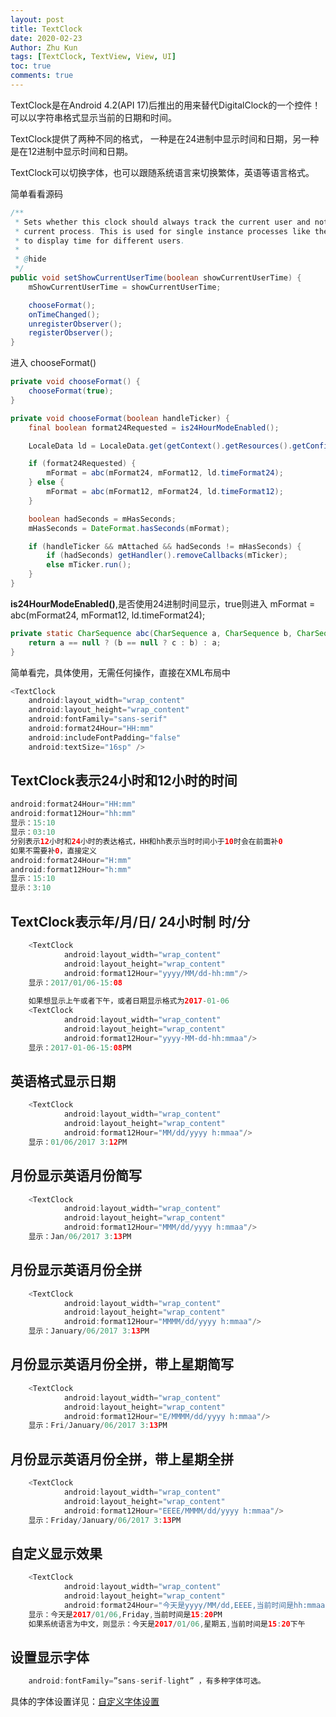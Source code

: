 ```yaml
---
layout: post
title: TextClock
date: 2020-02-23
Author: Zhu Kun
tags: [TextClock, TextView, View, UI]
toc: true
comments: true
---
```


TextClock是在Android 4.2(API 17)后推出的用来替代DigitalClock的一个控件！可以以字符串格式显示当前的日期和时间。

TextClock提供了两种不同的格式， 一种是在24进制中显示时间和日期，另一种是在12进制中显示时间和日期。

TextClock可以切换字体，也可以跟随系统语言来切换繁体，英语等语言格式。

简单看看源码

```java
/**
 * Sets whether this clock should always track the current user and not the user of the
 * current process. This is used for single instance processes like the systemUI who need
 * to display time for different users.
 *
 * @hide
 */
public void setShowCurrentUserTime(boolean showCurrentUserTime) {
    mShowCurrentUserTime = showCurrentUserTime;

    chooseFormat();
    onTimeChanged();
    unregisterObserver();
    registerObserver();
}
```

进入 chooseFormat()

```java
private void chooseFormat() {
    chooseFormat(true);
}
```

```java
private void chooseFormat(boolean handleTicker) {
    final boolean format24Requested = is24HourModeEnabled();

    LocaleData ld = LocaleData.get(getContext().getResources().getConfiguration().locale);

    if (format24Requested) {
        mFormat = abc(mFormat24, mFormat12, ld.timeFormat24);
    } else {
        mFormat = abc(mFormat12, mFormat24, ld.timeFormat12);
    }

    boolean hadSeconds = mHasSeconds;
    mHasSeconds = DateFormat.hasSeconds(mFormat);

    if (handleTicker && mAttached && hadSeconds != mHasSeconds) {
        if (hadSeconds) getHandler().removeCallbacks(mTicker);
        else mTicker.run();
    }
}
```

**is24HourModeEnabled()**,是否使用24进制时间显示，true则进入 mFormat = abc(mFormat24, mFormat12, ld.timeFormat24);

```java
private static CharSequence abc(CharSequence a, CharSequence b, CharSequence c) {
    return a == null ? (b == null ? c : b) : a;
}
```

简单看完，具体使用，无需任何操作，直接在XML布局中

```java
<TextClock
    android:layout_width="wrap_content"
    android:layout_height="wrap_content"
    android:fontFamily="sans-serif"
    android:format24Hour="HH:mm"
    android:includeFontPadding="false"
    android:textSize="16sp" />
```

## TextClock表示24小时和12小时的时间

```java
android:format24Hour="HH:mm"
android:format12Hour="hh:mm"
显示：15:10
显示：03:10
分别表示12小时和24小时的表达格式，HH和hh表示当时时间小于10时会在前面补0
如果不需要补0，直接定义
android:format24Hour="H:mm"
android:format12Hour="h:mm"
显示：15:10
显示：3:10
```

## TextClock表示年/月/日/ 24小时制 时/分

```java
	<TextClock
	        android:layout_width="wrap_content"
	        android:layout_height="wrap_content"
	        android:format12Hour="yyyy/MM/dd-hh:mm"/>
	显示：2017/01/06-15:08
	
	如果想显示上午或者下午，或者日期显示格式为2017-01-06
	<TextClock
	        android:layout_width="wrap_content"
	        android:layout_height="wrap_content"
	        android:format12Hour="yyyy-MM-dd-hh:mmaa"/>
	显示：2017-01-06-15:08PM
```

## 英语格式显示日期

```java
	<TextClock
	        android:layout_width="wrap_content"
	        android:layout_height="wrap_content"
	        android:format12Hour="MM/dd/yyyy h:mmaa"/>
	显示：01/06/2017 3:12PM
```

## 月份显示英语月份简写

```java
	<TextClock
	        android:layout_width="wrap_content"
	        android:layout_height="wrap_content"
	        android:format12Hour="MMM/dd/yyyy h:mmaa"/>
	显示：Jan/06/2017 3:13PM
```

## 月份显示英语月份全拼

```java
	<TextClock
	        android:layout_width="wrap_content"
	        android:layout_height="wrap_content"
	        android:format12Hour="MMMM/dd/yyyy h:mmaa"/>
	显示：January/06/2017 3:13PM
```

## 月份显示英语月份全拼，带上星期简写

```java
	<TextClock
	        android:layout_width="wrap_content"
	        android:layout_height="wrap_content"
	        android:format12Hour="E/MMMM/dd/yyyy h:mmaa"/>
	显示：Fri/January/06/2017 3:13PM
```

## 月份显示英语月份全拼，带上星期全拼

```java
	<TextClock
	        android:layout_width="wrap_content"
	        android:layout_height="wrap_content"
	        android:format12Hour="EEEE/MMMM/dd/yyyy h:mmaa"/>
	显示：Friday/January/06/2017 3:13PM
```

## 自定义显示效果

```java
	<TextClock
	        android:layout_width="wrap_content"
	        android:layout_height="wrap_content"
	        android:format24Hour="今天是yyyy/MM/dd,EEEE,当前时间是hh:mmaa"/>
	显示：今天是2017/01/06,Friday,当前时间是15:20PM
	如果系统语言为中文，则显示：今天是2017/01/06,星期五,当前时间是15:20下午
```

## 设置显示字体

```java
	android:fontFamily=”sans-serif-light” ，有多种字体可选。
```

具体的字体设置详见：[自定义字体设置](https://justzk.github.io/custom-font-settings/)